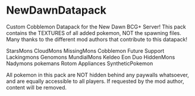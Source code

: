 # NewDawnDatapack
Custom Cobblemon Datapack for the New Dawn BCG+ Server! 
This pack contains the TEXTURES of all added pokemon, NOT the spawning files. 
Many thanks to the different mod authors that contribute to this datapack! 

StarsMons
CloudMons
MissingMons
Cobblemon Future Support
Lackingmons
Genomons
MundialMons
Keldeo
Eon Duo
HiddenMons
Nadymons
pokemans
Rotom Appliances
SyntheticPokemon

All pokemon in this pack are NOT hidden behind any paywalls whatsoever, and are equally accessible to all players. 
If requested by the mod author, content will be removed. 
